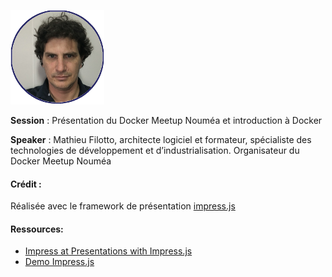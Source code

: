 ![Speaker avater](/speaker.jpg)

**Session** : Présentation du Docker Meetup Nouméa et introduction à Docker

**Speaker** : Mathieu Filotto, architecte logiciel et formateur, spécialiste des technologies de développement et d’industrialisation. Organisateur du Docker Meetup Nouméa

#### Crédit :
Réalisée avec le framework de présentation [impress.js](https://github.com/impress/impress.js)

#### Ressources:
- [Impress at Presentations with Impress.js](http://www.andismith.com/blog/2012/01/impress-with-impress/)
- [Demo Impress.js](http://impress.github.io/impress.js/)
